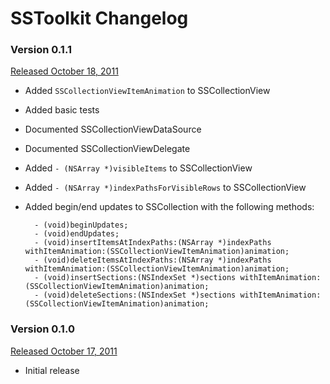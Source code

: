 # SSToolkit Changelog

### Version 0.1.1

[Released October 18, 2011](https://github.com/samsoffes/sstoolkit/tree/0.1.1)

* Added `SSCollectionViewItemAnimation` to SSCollectionView

* Added basic tests

* Documented SSCollectionViewDataSource

* Documented SSCollectionViewDelegate

* Added `- (NSArray *)visibleItems` to SSCollectionView

* Added `- (NSArray *)indexPathsForVisibleRows` to SSCollectionView

* Added begin/end updates to SSCollection with the following methods:

        - (void)beginUpdates;
        - (void)endUpdates;
        - (void)insertItemsAtIndexPaths:(NSArray *)indexPaths withItemAnimation:(SSCollectionViewItemAnimation)animation;
        - (void)deleteItemsAtIndexPaths:(NSArray *)indexPaths withItemAnimation:(SSCollectionViewItemAnimation)animation;
        - (void)insertSections:(NSIndexSet *)sections withItemAnimation:(SSCollectionViewItemAnimation)animation;
        - (void)deleteSections:(NSIndexSet *)sections withItemAnimation:(SSCollectionViewItemAnimation)animation;

### Version 0.1.0

[Released October 17, 2011](https://github.com/samsoffes/sstoolkit/tree/0.1.0)

* Initial release
